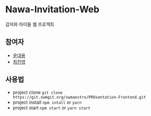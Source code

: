 # Nawa-Invitation-Web
감자와 아이들 웹 프로젝트

## 참여자
- [윤대용](https://github.com/danivelop)
- [최진영](https://github.com/joi0104)

## 사용법

- project clone `git clone https://git.swmgit.org/swmaestro/PROsentation-Frontend.git`
- project install `npm intall` or `yarn`
- project start `npm start` or `yarn start`
